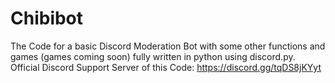 # Chibibot
The Code for a basic Discord Moderation Bot with some other functions and games (games coming soon) fully written in python using discord.py.
Official Discord Support Server of this Code:
https://discord.gg/tqDS8jKYyt

